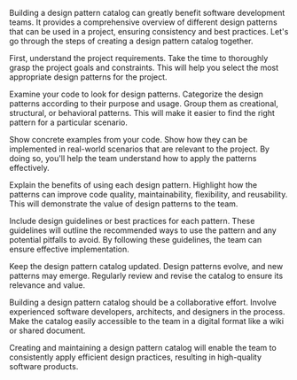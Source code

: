 Building a design pattern catalog can greatly benefit software development teams. It provides a comprehensive overview of different design patterns that can be used in a project, ensuring consistency and best practices. Let's go through the steps of creating a design pattern catalog together.

First, understand the project requirements. Take the time to thoroughly grasp the project goals and constraints. This will help you select the most appropriate design patterns for the project.

Examine your code to look for design patterns.  Categorize the design patterns according to their purpose and usage. Group them as creational, structural, or behavioral patterns. This will make it easier to find the right pattern for a particular scenario.

Show concrete examples from your code. Show how they can be implemented in real-world scenarios that are relevant to the project. By doing so, you'll help the team understand how to apply the patterns effectively.

Explain the benefits of using each design pattern. Highlight how the patterns can improve code quality, maintainability, flexibility, and reusability. This will demonstrate the value of design patterns to the team.

Include design guidelines or best practices for each pattern. These guidelines will outline the recommended ways to use the pattern and any potential pitfalls to avoid. By following these guidelines, the team can ensure effective implementation.

Keep the design pattern catalog updated. Design patterns evolve, and new patterns may emerge. Regularly review and revise the catalog to ensure its relevance and value.

Building a design pattern catalog should be a collaborative effort. Involve experienced software developers, architects, and designers in the process. Make the catalog easily accessible to the team in a digital format like a wiki or shared document.

Creating and maintaining a design pattern catalog will enable the team to consistently apply efficient design practices, resulting in high-quality software products.